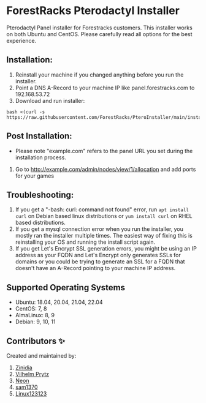 # ForestRacks Pterodactyl Installer
Pterodactyl Panel installer for Forestracks customers. This installer works on both Ubuntu and CentOS. Please carefully read all options for the best experience.

## Installation:
1) Reinstall your machine if you changed anything before you run the installer.
2) Point a DNS A-Record to your machine IP like panel.forestracks.com to 192.168.53.72
3) Download and run installer:
```
bash <(curl -s https://raw.githubusercontent.com/ForestRacks/PteroInstaller/main/install.sh)
```
## Post Installation:
* Please note "example.com" refers to the panel URL you set during the installation process.
1) Go to http://example.com/admin/nodes/view/1/allocation and add ports for your games

## Troubleshooting:
1) If you get a "-bash: curl: command not found" error, run `apt install curl` on Debian based linux distributions or `yum install curl` on RHEL based distributions.
2) If you get a mysql connection error when you run the installer, you mostly ran the installer multiple times. The easiest way of fixing this is reinstalling your OS and running the install script again.
3) If you get Let's Encrypt SSL generation errors, you might be using an IP address as your FQDN and Let's Encrypt only generates SSLs for domains or you could be trying to generate an SSL for a FQDN that doesn't have an A-Record pointing to your machine IP address.

## Supported Operating Systems
* Ubuntu: 18.04, 20.04, 21.04, 22.04
* CentOS: 7, 8
* AlmaLinux: 8, 9
* Debian: 9, 10, 11

## Contributors ✨

Created and maintained by:
1) [Zinidia](https://github.com/Zinidia)
2) [Vilhelm Prytz](https://github.com/vilhelmprytz)
3) [Neon](https://github.com/DeveloperNeon)
4) [sam1370](https://github.com/sam1370)
5) [Linux123123](https://github.com/Linux123123)
